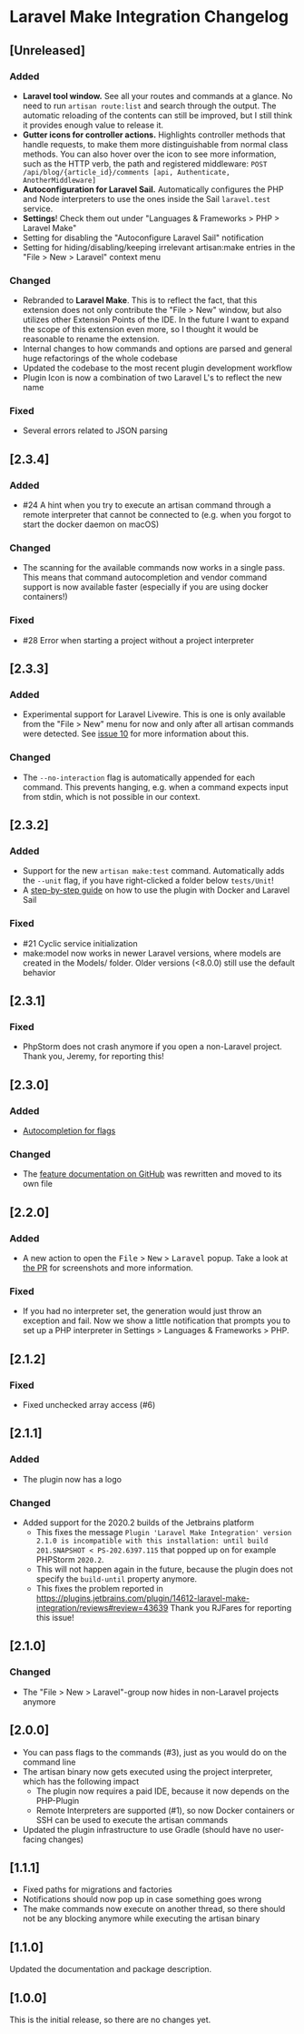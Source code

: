 # Laravel Make Integration Changelog

## [Unreleased]

### Added

- **Laravel tool window.** See all your routes and commands at a glance. No need to run `artisan route:list` and search through the output. The automatic reloading of the contents can still be improved, but I still think it provides enough value to release it.
- **Gutter icons for controller actions.** Highlights controller methods that handle requests, to make them more distinguishable from normal class methods. You can also hover over the icon to see more information, such as the HTTP verb, the path and registered middleware: `POST /api/blog/{article_id}/comments [api, Authenticate, AnotherMiddleware]`
- **Autoconfiguration for Laravel Sail.** Automatically configures the PHP and Node interpreters to use the ones inside the Sail `laravel.test` service.
- **Settings**! Check them out under "Languages & Frameworks > PHP > Laravel Make"
- Setting for disabling the "Autoconfigure Laravel Sail" notification
- Setting for hiding/disabling/keeping irrelevant artisan:make entries in the "File > New > Laravel" context menu

### Changed

- Rebranded to **Laravel Make**. This is to reflect the fact, that this extension does not only contribute the "File > New" window, but also utilizes other Extension Points of the IDE. In the future I want to expand the scope of this extension even more, so I thought it would be reasonable to rename the extension.
- Internal changes to how commands and options are parsed and general huge refactorings of the whole codebase
- Updated the codebase to the most recent plugin development workflow
- Plugin Icon is now a combination of two Laravel L's to reflect the new name

### Fixed

- Several errors related to JSON parsing

## [2.3.4]

### Added

- \#24 A hint when you try to execute an artisan command through a remote interpreter that cannot be connected to (e.g.
  when you forgot to start the docker daemon on macOS)

### Changed

- The scanning for the available commands now works in a single pass. This means that command autocompletion and vendor
  command support is now available faster (especially if you are using docker containers!)

### Fixed
- \#28 Error when starting a project without a project interpreter


## [2.3.3]

### Added
- Experimental support for Laravel Livewire. This is one is only available from the "File > New" menu for now and only 
  after all artisan commands were detected. See [issue 10](https://github.com/NiclasvanEyk/jetbrains-laravel-make-integration/issues/10) for more information about this.

### Changed
- The `--no-interaction` flag is automatically appended for each command. This prevents hanging, e.g. when a command 
  expects input from stdin, which is not possible in our context.

## [2.3.2]

### Added
- Support for the new `artisan make:test` command. Automatically adds the `--unit` flag, if you have 
  right-clicked a folder below `tests/Unit`!
- A [step-by-step guide](https://github.com/NiclasvanEyk/jetbrains-laravel-make-integration/tree/master/docs/setup_with_sail.md) on how to use the plugin with Docker and Laravel Sail

### Fixed
- \#21 Cyclic service initialization
- make:model now works in newer Laravel versions, where models are created in the Models/ folder. Older versions (<8.0.0) still use the default behavior

## [2.3.1]

### Fixed

- PhpStorm does not crash anymore if you open a non-Laravel project. Thank you, Jeremy, for reporting this!

## [2.3.0]

### Added

- [Autocompletion for flags](https://github.com/NiclasvanEyk/jetbrains-laravel-make-integration/blob/8e2e8d67075e5e4080ad4165f41b0f2c968bc180/features.md#%EF%B8%8F-flags)

### Changed

- The [feature documentation on GitHub](https://github.com/NiclasvanEyk/jetbrains-laravel-make-integration/blob/8e2e8d67075e5e4080ad4165f41b0f2c968bc180/features.md) was rewritten and moved to its own file

## [2.2.0]

### Added

- A new action to open the <kbd>File</kbd> > <kbd>New</kbd> > <kbd>Laravel</kbd> popup. Take a look at [the PR](https://github.com/NiclasvanEyk/jetbrains-laravel-make-integration/pull/8) for screenshots and more information.

### Fixed

- If you had no interpreter set, the generation would just throw an exception and fail. Now we show a little notification that prompts you to set up a PHP interpreter in Settings > Languages & Frameworks > PHP.

## [2.1.2]

### Fixed

- Fixed unchecked array access (#6)

## [2.1.1]

### Added

- The plugin now has a logo

### Changed

- Added support for the 2020.2 builds of the Jetbrains platform
  - This fixes the message `Plugin 'Laravel Make Integration' version 2.1.0 is incompatible with this installation: until build 201.SNAPSHOT < PS-202.6397.115`
    that popped up on for example PHPStorm `2020.2`. 
  - This will not happen again in the future, because the plugin does not specify the `build-until` property anymore. 
  - This fixes the problem reported in https://plugins.jetbrains.com/plugin/14612-laravel-make-integration/reviews#review=43639 Thank you RJFares for reporting this issue!

## [2.1.0]

### Changed

- The "File > New > Laravel"-group now hides in non-Laravel projects anymore

## [2.0.0]

- You can pass flags to the commands (#3), just as you would do on the command line
- The artisan binary now gets executed using the project interpreter, which has the following impact
    - The plugin now requires a paid IDE, because it now depends on the PHP-Plugin
    - Remote Interpreters are supported (#1), so now Docker containers or SSH can be used to execute the artisan commands
- Updated the plugin infrastructure to use Gradle (should have no user-facing changes)

## [1.1.1]

- Fixed paths for migrations and factories
- Notifications should now pop up in case something goes wrong
- The make commands now execute on another thread, so there should not be any blocking anymore while executing the artisan binary

## [1.1.0]

Updated the documentation and package description.

## [1.0.0]

This is the initial release, so there are no changes yet.
